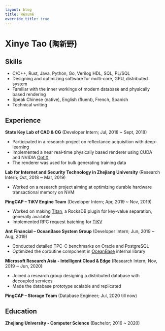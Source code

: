 ```yaml
---
layout: blog
title: Résumé
override_title: true
---
```


# Xinye Tao (`陶新野`)

## Skills

- C/C++, Rust, Java, Python, Go, Verilog HDL, SQL, PL/SQL
- Designing and optimizing software for multi-core, GPU, distributed system
- Familiar with the inner workings of modern database and physically based rendering
- Speak Chinese (native), English (fluent), French, Spanish
- Technical writing

## Experience

**State Key Lab of CAD & CG** (Developer Intern; Jul, 2018 ~ Sept, 2018)
  - Participated in a research project on reflectance acquisition with deep-learning
  - Implemented a near real-time physically based renderer using CUDA and NVIDIA [OptiX](https://developer.nvidia.com/rtx/ray-tracing/optix)
  - The renderer was used for bulk generating training data 

**Lab for Internet and Security Technology in Zhejiang University** (Research Intern; Oct, 2018 ~ Mar, 2019)
  - Worked on a research project aiming at optimizing durable hardware transactional memory on NVM

**PingCAP – TiKV Engine Team** (Developer Intern; Apr, 2019 ~ Nov, 2019)
  - Worked on making [Titan](https://github.com/tikv/titan), a RocksDB plugin for key-value separation, generally available
  - Implemented RPC request batching for [TiKV](https://github.com/tikv/tikv)

**Ant Financial – OceanBase System Group** (Developer Intern; Jun, 2019 ~ Aug, 2019)
  - Conducted detailed TPC-C benchmarks on Oracle and PostgreSQL
  - Optimized the coroutine component in [OceanBase](https://www.oceanbase.com/) internal library

**Microsoft Research Asia - Intelligent Cloud & Edge** (Research Intern; Nov, 2019 ~ Jun, 2020)
  - Joined a research group designing a distributed database with decoupled services
  - Made the database prototype scalable and replicated

**PingCAP – Storage Team** (Database Engineer; Jul, 2020 till now)

## Education

**Zhejiang University - Computer Science** (Bachelor; 2016 ~ 2020)
